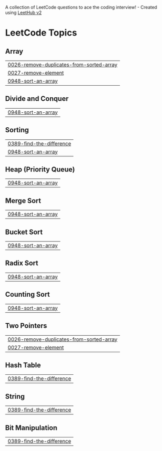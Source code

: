 A collection of LeetCode questions to ace the coding interview! - Created using [LeetHub v2](https://github.com/arunbhardwaj/LeetHub-2.0)
<!---LeetCode Topics Start-->
# LeetCode Topics
## Array
|  |
| ------- |
| [0026-remove-duplicates-from-sorted-array](https://github.com/AkashKannapiran/LeetCode/tree/master/0026-remove-duplicates-from-sorted-array) |
| [0027-remove-element](https://github.com/AkashKannapiran/LeetCode/tree/master/0027-remove-element) |
| [0948-sort-an-array](https://github.com/AkashKannapiran/LeetCode/tree/master/0948-sort-an-array) |
## Divide and Conquer
|  |
| ------- |
| [0948-sort-an-array](https://github.com/AkashKannapiran/LeetCode/tree/master/0948-sort-an-array) |
## Sorting
|  |
| ------- |
| [0389-find-the-difference](https://github.com/AkashKannapiran/LeetCode/tree/master/0389-find-the-difference) |
| [0948-sort-an-array](https://github.com/AkashKannapiran/LeetCode/tree/master/0948-sort-an-array) |
## Heap (Priority Queue)
|  |
| ------- |
| [0948-sort-an-array](https://github.com/AkashKannapiran/LeetCode/tree/master/0948-sort-an-array) |
## Merge Sort
|  |
| ------- |
| [0948-sort-an-array](https://github.com/AkashKannapiran/LeetCode/tree/master/0948-sort-an-array) |
## Bucket Sort
|  |
| ------- |
| [0948-sort-an-array](https://github.com/AkashKannapiran/LeetCode/tree/master/0948-sort-an-array) |
## Radix Sort
|  |
| ------- |
| [0948-sort-an-array](https://github.com/AkashKannapiran/LeetCode/tree/master/0948-sort-an-array) |
## Counting Sort
|  |
| ------- |
| [0948-sort-an-array](https://github.com/AkashKannapiran/LeetCode/tree/master/0948-sort-an-array) |
## Two Pointers
|  |
| ------- |
| [0026-remove-duplicates-from-sorted-array](https://github.com/AkashKannapiran/LeetCode/tree/master/0026-remove-duplicates-from-sorted-array) |
| [0027-remove-element](https://github.com/AkashKannapiran/LeetCode/tree/master/0027-remove-element) |
## Hash Table
|  |
| ------- |
| [0389-find-the-difference](https://github.com/AkashKannapiran/LeetCode/tree/master/0389-find-the-difference) |
## String
|  |
| ------- |
| [0389-find-the-difference](https://github.com/AkashKannapiran/LeetCode/tree/master/0389-find-the-difference) |
## Bit Manipulation
|  |
| ------- |
| [0389-find-the-difference](https://github.com/AkashKannapiran/LeetCode/tree/master/0389-find-the-difference) |
<!---LeetCode Topics End-->